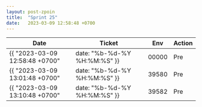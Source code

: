 ```yaml
---
layout: post-zpoin
title:  "Sprint 25"
date:   2023-03-09 12:58:48 +0700
---
```


| Date | Ticket | Env | Action |
| - | - | - | - |
| {{ "2023-03-09 12:58:48 +0700" | date: "%b-%d-%Y %H:%M:%S" }} | 00000 | Pre | [Install](itms-services://?action=download-manifest&url=https://github.com/lainara6/z1-internal-development/raw/master/ipa/00000/manifest.plist) |
| {{ "2023-03-09 13:01:48 +0700" | date: "%b-%d-%Y %H:%M:%S" }} | 39580 | Pre | [Install](itms-services://?action=download-manifest&url=https://github.com/lainara6/z1-internal-development/raw/master/ipa/39580/manifest.plist) |
| {{ "2023-03-09 13:10:48 +0700" | date: "%b-%d-%Y %H:%M:%S" }} | 39582 | Pre | [Install](itms-services://?action=download-manifest&url=https://github.com/lainara6/z1-internal-development/raw/master/ipa/39582/manifest.plist) |

